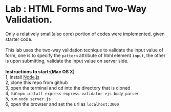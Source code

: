 # Lab : HTML Forms and Two-Way Validation.
Only a relatively small(also core) portion of codes were implemented, given starter code.
<br><br>
This lab uses the two-way validation tecnique to validate the input value of form, one is to specify the `pattern` attribute of html element `input`, the other is upon submitting, validate the input value on server side.
<br><br>
<b>Instructions to start:(Mac OS X)</b><br>
1, install <a href='https://nodejs.org/en/'>Node.js</a><br>
2, clone this repo from github<br>
3, open the terminal and cd into the directory that is cloned<br>
4, run`npm install express express-validator ejs body-parser` <br>
5, run `node server.js` <br>
6, open the browser and set the url as `localhost:3000`<br><br>
